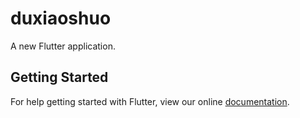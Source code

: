# duxiaoshuo

A new Flutter application.

## Getting Started

For help getting started with Flutter, view our online
[documentation](https://flutter.io/).
